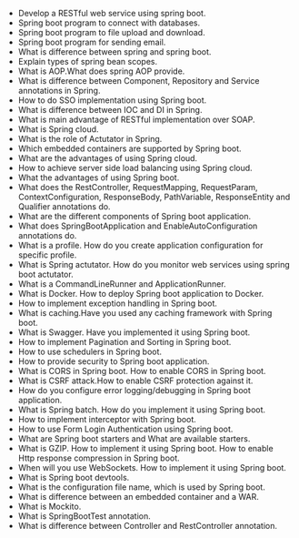 - Develop a RESTful web service using spring boot.
- Spring boot program to connect with databases.
- Spring boot program to file upload and download.
- Spring boot program for sending email.
- What is difference between spring and spring boot.
- Explain types of spring bean scopes.
- What is AOP.What does spring AOP provide.
- What is difference between Component, Repository and Service annotations in Spring.
- How to do SSO implementation using Spring boot.
- What is difference between IOC and DI in Spring.
- What is main advantage of RESTful implementation over SOAP.
- What is Spring cloud.
- What is the role of Actutator in Spring.
- Which embedded containers are supported by Spring boot.
- What are the advantages of using Spring cloud.
- How to achieve server side load balancing using Spring cloud.
- What the advantages of using Spring boot.
- What does the RestController, RequestMapping, RequestParam, ContextConfiguration, ResponseBody, PathVariable, ResponseEntity and Qualifier annotations do.
- What are the different components of Spring boot application.
- What does SpringBootApplication and EnableAutoConfiguration annotations do.
- What is a profile. How do you create application configuration for specific profile.
- What is Spring actutator. How do you monitor web services using spring boot actutator.
- What is a CommandLineRunner and ApplicationRunner.
- What is Docker. How to deploy Spring boot application to Docker.
- How to implement exception handling in Spring boot.
- What is caching.Have you used any caching framework with Spring boot.
- What is Swagger. Have you implemented it using Spring boot.
- How to implement Pagination and Sorting in Spring boot.
- How to use schedulers in Spring boot.
- How to provide security to Spring boot application.
- What is CORS in Spring boot. How to enable CORS in Spring boot.
- What is CSRF attack.How to enable CSRF protection against it.
- How do you configure error logging/debugging in Spring boot application.
- What is Spring batch. How do you implement it using Spring boot.
- How to implement interceptor with Spring boot.
- How to use Form Login Authentication using Spring boot.
- What are Spring boot starters and What are available starters.
- What is GZIP. How to implement it using Spring boot. How to enable Http response compression in Spring boot.
- When will you use WebSockets. How to implement it using Spring boot.
- What is Spring boot devtools.
- What is the configuration file name, which is used by Spring boot.
- What is difference between an embedded container and a WAR.
- What is Mockito.
- What is SpringBootTest annotation.
- What is difference between Controller and RestController annotation.